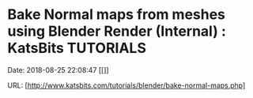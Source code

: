# Bake Normal maps from meshes using Blender Render (Internal) : KatsBits TUTORIALS

Date: 2018-08-25 22:08:47
[[]]

URL: [http://www.katsbits.com/tutorials/blender/bake-normal-maps.php]
